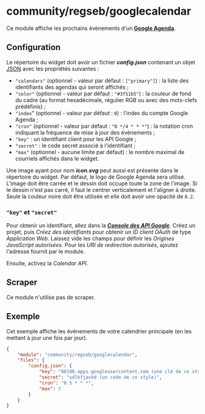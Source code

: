 # community/regseb/googlecalendar

Ce module affiche les prochains évènements d'un
**[Google Agenda](https://www.google.com/calendar)**.

## Configuration

Le répertoire du widget doit avoir un fichier ***config.json*** contenant un
objet
[JSON](https://www.json.org/json-fr.html "JavaScript Object Notation") avec les
propriétés suivantes :

- `"calendars"` (optionnel - valeur par défaut : `["primary"]`) : la liste des
  identifiants des agendas qui seront affichés ;
- `"color"` (optionnel - valeur par défaut : `"#3f51b5"`) : la couleur de fond
  du cadre (au format hexadécimale, régulier RGB ou avec des mots-clefs
  prédéfinis) ;
- `"index`" (optionnel - valeur par défaut : `0`) : l'index du compte Google
  Agenda ;
- `"cron"` (optionnel - valeur par défaut : `"0 */4 * * *"`) : la notation cron
  indiquant la fréquence de mise à jour des évènements ;
- `"key"` : un identifiant client pour les API Google ;
- `"secret"` : le code secret associé à l'identifiant ;
- `"max"` (optionnel - aucune limite par défaut) : le nombre maximal de
  courriels affichés dans le widget.

Une image ayant pour nom ***icon.svg*** peut aussi est présente dans le
répertoire du widget. Par défaut, le logo de Google Agenda sera utilisé. L'image
doit être carrée et le dessin doit occupé toute la zone de l'image. Si le dessin
n'est pas carré, il faut le centrer verticalement et l'aligner à droite. Seule
la couleur noire doit être utilisée et elle doit avoir une opacité de `0.2`.

### `"key"` et `"secret"`

Pour obtenir un identifiant, allez dans la
***[Console des API Google](https://console.developers.google.com/)***. Créez un
projet, puis *Créez des identifiants* pour obtenir un *ID client OAuth* de type
*Application Web*. Laissez vide les champs pour définir les *Origines JavaScript
autorisées*. Pour les *URI de redirection autorisés*, ajoutez l'adresse fournit
par le module.

Ensuite, activez la *Calendar API*.

## Scraper

Ce module n'utilise pas de scraper.

## Exemple

Cet exemple affiche les évènements de votre calendrier principale (en les
mettant à jour une fois par jour).

```JSON
{
    "module": "community/regseb/googlecalendar",
    "files": {
        "config.json": {
            "key": "88198.apps.googleusercontent.com (une clé de ce style)",
            "secret": "sdlkfjaskd (un code de ce style)",
            "cron": "0 5 * * *",
            "max": 5
        }
    }
}
```
